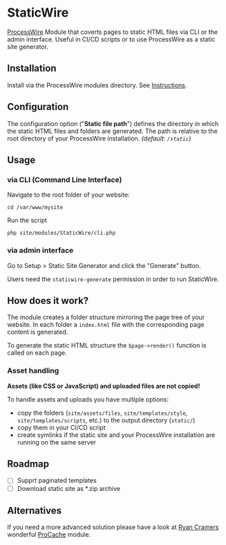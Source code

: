 # StaticWire

[ProcessWire](https://processwire.com/) Module that coverts pages to static HTML files via CLI or the admin interface.
Useful in CI/CD scripts or to use ProcessWire as a static site generator.

## Installation

Install via the ProcessWire modules directory. See [Instructions](https://modules.processwire.com/install-uninstall/).

## Configuration

The configuration option ("**Static file path**\") defines the directory in which the static HTML files and folders are generated. The path is relative to the root directory of your ProcessWire installation. *(default: `/static`)*

## Usage

### via CLI (Command Line Interface)

Navigate to the root folder of your website:

    cd /var/www/mysite

Run the script

    php site/modules/StaticWire/cli.php

### via admin interface

Go to Setup > Static Site Generator and click the "Generate" button.

Users need the `staticwire-generate` permission in order to run StaticWire.

## How does it work?

The module creates a folder structure mirroring the page tree of your website.
In each folder a `index.html` file with the corresponding page content is generated.

To generate the static HTML structure the `$page->render()` function is called on each page.

### Asset handling

**Assets (like CSS or JavaScript) and uploaded files are not copied!**

To handle assets and uploads you have multiple options:

* copy the folders (`site/assets/files`, `site/templates/style`, `site/templates/scripts`, etc.) to the output directory (`static/`)
* copy them in your CI/CD script
* create symlinks if the static site and your ProcessWire installation are running on the same server

## Roadmap 

* [ ] Supprt paginated templates
* [ ] Download static site as *.zip archive

## Alternatives

If you need a more advanced solution please have a look at [Ryan Cramers](http://directory.processwire.com/developers/ryan-cramer/) wonderful [ProCache](https://modules.processwire.com/modules/pro-cache/) module.
